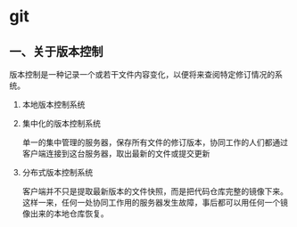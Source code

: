 # git

## 一、关于版本控制

版本控制是一种记录一个或若干文件内容变化，以便将来查阅特定修订情况的系统。

1. 本地版本控制系统
2. 集中化的版本控制系统

    单一的集中管理的服务器，保存所有文件的修订版本，协同工作的人们都通过客户端连接到这台服务器，取出最新的文件或提交更新
    
3. 分布式版本控制系统

    客户端并不只是提取最新版本的文件快照，而是把代码仓库完整的镜像下来。这样一来，任何一处协同工作用的服务器发生故障，事后都可以用任何一个镜像出来的本地仓库恢复。
    
